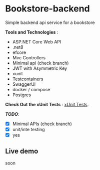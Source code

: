 # Bookstore-backend
Simple backend api service for a bookstore

**Tools and Technologies** :
- ASP.NET Core Web API
- .net8
- efcore
- Mvc Controllers
- Minimal api (check branch)
- JWT with Asymmetric Key
- xunit
- Testcontainers
- SwaggerUI
- docker / compose
- Postgres
     
**Check Out the xUnit Tests** : [xUnit Tests](Tests/).   

***TODO***: 
- [x] Minimal APIs (check branch)
- [x] unit/inte testing
- [x] yes

## Live demo
soon

